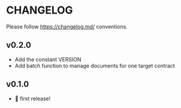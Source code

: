 # CHANGELOG

Please follow https://changelog.md/ conventions.

## v0.2.0

-  Add the constant VERSION
- Add batch function to manage documents for one target contract

## v0.1.0

- 🎉 first release!